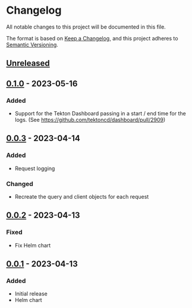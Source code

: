 # Changelog

All notable changes to this project will be documented in this file.

The format is based on [Keep a Changelog](https://keepachangelog.com/en/1.0.0/),
and this project adheres to [Semantic Versioning](https://semver.org/spec/v2.0.0.html).

## [Unreleased]

## [0.1.0] - 2023-05-16

### Added

- Support for the Tekton Dashboard passing in a start / end time for the logs. (See https://github.com/tektoncd/dashboard/pull/2909)

## [0.0.3] - 2023-04-14

### Added

- Request logging

### Changed

- Recreate the query and client objects for each request

## [0.0.2] - 2023-04-13

### Fixed

- Fix Helm chart

## [0.0.1] - 2023-04-13

### Added

- Initial release
- Helm chart

[Unreleased]: https://github.com/giantswarm/tekton-dashboard-loki-proxy/compare/v0.1.0...HEAD
[0.1.0]: https://github.com/giantswarm/tekton-dashboard-loki-proxy/compare/v0.0.3...v0.1.0
[0.0.3]: https://github.com/giantswarm/tekton-dashboard-loki-proxy/compare/v0.0.2...v0.0.3
[0.0.2]: https://github.com/giantswarm/tekton-dashboard-loki-proxy/compare/v0.0.1...v0.0.2
[0.0.1]: https://github.com/giantswarm/tekton-dashboard-loki-proxy/releases/tag/v0.0.1
